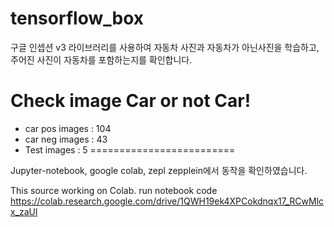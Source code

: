 # tensorflow_box
구글 인셉션 v3 라이브러리를 사용하여 자동차 사진과 자동차가 아닌사진을 학습하고, 주어진 사진이 자동차를 포함하는지를 확인합니다.

Check image Car or not Car!
=========================
- car pos images : 104
- car neg images : 43
- Test images : 5
=========================

Jupyter-notebook, google colab, zepl zepplein에서 동작을 확인하였습니다.

This source working on Colab.
run notebook code https://colab.research.google.com/drive/1QWH19ek4XPCokdnqx17_RCwMlcx_zaUl

